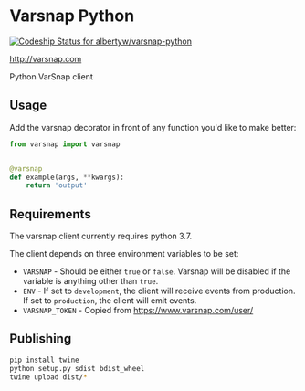 Varsnap Python
==============

[![Codeship Status for albertyw/varsnap-python](https://app.codeship.com/projects/ec0db4a0-6736-0137-f93c-2a3aec68720b/status?branch=master)](https://app.codeship.com/projects/345464)

http://varsnap.com

Python VarSnap client

Usage
-----

Add the varsnap decorator in front of any function you'd like to make better:

```python
from varsnap import varsnap


@varsnap
def example(args, **kwargs):
    return 'output'
```

Requirements
------------

The varsnap client currently requires python 3.7.

The client depends on three environment variables to be set:

 - `VARSNAP` - Should be either `true` or `false`.  Varsnap will be disabled if the variable is anything other than `true`.
 - `ENV` - If set to `development`, the client will receive events from production.  If set to `production`, the client will emit events.
 - `VARSNAP_TOKEN` - Copied from https://www.varsnap.com/user/

Publishing
----------

```bash
pip install twine
python setup.py sdist bdist_wheel
twine upload dist/*
```
